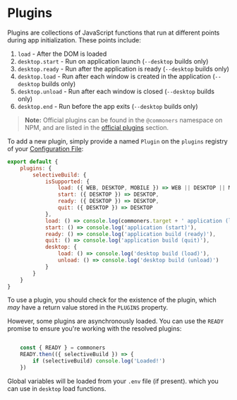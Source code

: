 # Plugins
Plugins are collections of JavaScript functions that run at different points during app initialization. These points include:

1. `load` - After the DOM is loaded 
2. `desktop.start` - Run on application launch (`--desktop` builds only)
3. `desktop.ready` - Run after the application is ready (`--desktop` builds only)
4. `desktop.load` - Run after each window is created in the application (`--desktop` builds only)
5. `desktop.unload` - Run after each window is closed (`--desktop` builds only)
6. `desktop.end` - Run before the app exits (`--desktop` builds only)

> **Note:** Official plugins can be found in the `@commoners` namespace on NPM, and are listed in the [official plugins](../packages/plugins.md#official-plugins) section.

To add a new plugin, simply provide a named `Plugin` on the `plugins` registry of your [Configuration File](./config.md):
```js
export default {
    plugins: {
        selectiveBuild: {
            isSupported: {
                load: ({ WEB, DESKTOP, MOBILE }) => WEB || DESKTOP || MOBILE,
                start: ({ DESKTOP }) => DESKTOP,
                ready: ({ DESKTOP }) => DESKTOP,
                quit: ({ DESKTOP }) => DESKTOP
            },
            load: () => console.log(commoners.target + ' application (load)'),
            start: () => console.log('application (start)'),
            ready: () => console.log('application build (ready)'),
            quit: () => console.log('application build (quit)'),
            desktop: {
                load: () => console.log('desktop build (load)'),
                unload: () => console.log('desktop build (unload)')
            }
        }
    }
}
```

To use a plugin, you should check for the existence of the plugin, which *may* have a return value stored in the `PLUGINS` property.

However, some plugins are asynchronously loaded. You can use the `READY` promise to ensure you're working with the resolved plugins:

```js

    const { READY } = commoners
    READY.then(({ selectiveBuild }) => {
        if (selectiveBuild) console.log('Loaded!')
    })
```

Global variables will be loaded from your `.env` file (if present). which you can use in `desktop` load functions.